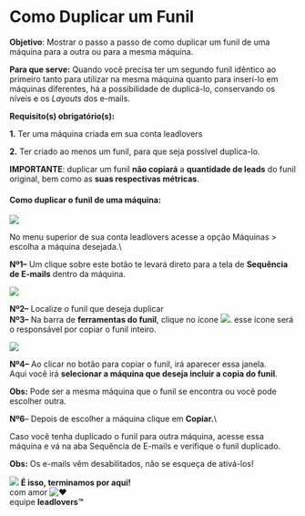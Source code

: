 # Como Duplicar um Funil

**Objetivo**:  Mostrar o passo a passo de como duplicar um funil de uma máquina para a outra ou para a mesma máquina.

**Para que serve:** Quando você precisa ter um segundo funil idêntico ao primeiro tanto para utilizar na mesma máquina quanto para inseri-lo em máquinas diferentes, há a possibilidade de duplicá-lo, conservando os níveis e os _Layouts_ dos e-mails.

**Requisito(s) obrigatório(s):**&#x20;

**1.** Ter uma máquina criada em sua conta leadlovers

**2.** Ter criado ao menos um funil, para que seja possível duplica-lo.

**IMPORTANTE**: duplicar um funil **não copiará** a **quantidade de leads** do funil original, bem como as **suas respectivas métricas**.

#### **Como duplicar o funil de uma máquina:**

[![](https://legado.leadlovers.site/wp-content/uploads/2020/09/como-duplicar-um-funil-360040274773\_mceclip0.png)](https://legado.leadlovers.site/wp-content/uploads/2020/09/como-duplicar-um-funil-360040274773\_mceclip0.png)

No menu superior de sua conta leadlovers acesse a opção Máquinas > escolha a máquina desejada.\


**Nº1–** Um clique sobre este botão te levará direto para a tela de **Sequência de E-mails** dentro da máquina.

[![](https://legado.leadlovers.site/wp-content/uploads/2020/09/como-duplicar-um-funil-360040274773\_mceclip6.png)](https://legado.leadlovers.site/wp-content/uploads/2020/09/como-duplicar-um-funil-360040274773\_mceclip6.png)

**Nº2–** Localize o funil que deseja duplicar\
**Nº3–** Na barra de **ferramentas do funil**, clique no ícone ![](https://legado.leadlovers.site/wp-content/uploads/2020/09/como-duplicar-um-funil-360040274773\_mceclip9.png). esse ícone será o responsável por copiar o funil inteiro.

[![](https://legado.leadlovers.site/wp-content/uploads/2020/09/como-duplicar-um-funil-360040274773\_mceclip0-1-2.png)](https://legado.leadlovers.site/wp-content/uploads/2020/09/como-duplicar-um-funil-360040274773\_mceclip0-1-2.png)

**Nº4–** Ao clicar no botão para copiar o funil, irá aparecer essa janela.\
Aqui você irá **selecionar a máquina que deseja incluir a copia do funil**.

**Obs:** Pode ser a mesma máquina que o funil se encontra ou você pode escolher outra.

**Nº6**– Depois de escolher a máquina clique em **Copiar.**\


Caso você tenha duplicado o funil para outra máquina, acesse essa máquina e vá na aba Sequência de E-mails e verifique o funil duplicado.

**Obs:** Os e-mails vêm desabilitados, não se esqueça de ativá-los!

![](https://legado.leadlovers.site/wp-content/uploads/2020/09/1f3c1.svg) **É isso, terminamos por aqui!**\
com amor ![❤](https://legado.leadlovers.site/wp-content/uploads/2020/09/2764.svg)\
equipe **leadlovers™**
